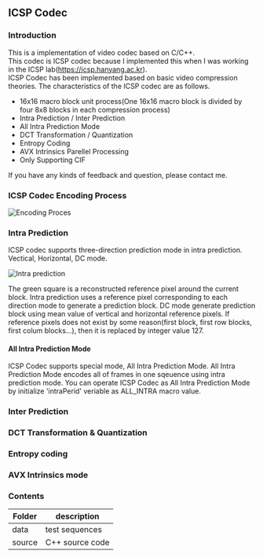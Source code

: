 ## ICSP Codec
### Introduction
This is a implementation of video codec based on C/C++. <br />
This codec is ICSP codec because I implemented this when I was working in the ICSP lab(https://icsp.hanyang.ac.kr).<br />
ICSP Codec has been implemented based on basic video compression theories.
The characteristics of the ICSP codec are as follows.
- 16x16 macro block unit process(One 16x16 macro block is divided by four 8x8 blocks in each compression process)
- Intra Prediction / Inter Prediction
- All Intra Prediction Mode
- DCT Transformation / Quantization
- Entropy Coding
- AVX Intrinsics Parellel Processing
- Only Supporting CIF

If you have any kinds of feedback and question, please contact me.

### ICSP Codec Encoding Process
![Encoding Proces](https://user-images.githubusercontent.com/36951642/57179748-f59a9880-6ebb-11e9-9c6d-5857f45d5545.PNG)

### Intra Prediction
ICSP codec supports three-direction prediction mode in intra prediction. Vectical, Horizontal, DC mode.

![Intra prediction](https://user-images.githubusercontent.com/36951642/57229516-41cb1180-7051-11e9-83a0-da9e953b989a.png)

The green square is a reconstructed reference pixel around the current block. Intra prediction uses a reference pixel corresponding to each direction mode to generate a prediction block. DC mode generate prediction block using mean value of vertical and horizontal reference pixels. If reference pixels does not exist by some reason(first block, first row blocks, first colum blocks...), then it is replaced by integer value 127.
#### All Intra Prediction Mode
ICSP Codec supports special mode, All Intra Prediction Mode. All Intra Prediction Mode encodes all of frames in one sqeuence using intra prediction mode. You can operate ICSP Codec as All Intra Prediction Mode by initialize 'intraPerid' veriable as ALL_INTRA macro value.
### Inter Prediction

### DCT Transformation & Quantization

### Entropy coding

### AVX Intrinsics mode

### Contents
| Folder | description |
|---|---|
|data| test sequences |
| source | C++ source code |
